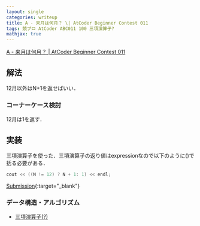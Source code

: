 ```yaml
---
layout: single
categories: writeup
title: A - 来月は何月？ \| AtCoder Beginner Contest 011
tags: 競プロ AtCoder ABC011 100 三項演算子?
mathjax: true
---
```


[A - 来月は何月？  \| AtCoder Beginner Contest 011](https://beta.atcoder.jp/contests/abc011/tasks/abc011_1)

## 解法
12月以外はN+1を返せばいい．

### コーナーケース検討
12月は1を返す．

## 実装
三項演算子を使った．三項演算子の返り値はexpressionなので以下のように()で括る必要がある． 
```cpp
cout << ((N != 12) ? N + 1: 1) << endl;
```
[Submission](https://beta.atcoder.jp/contests/abc011/submissions/3014836){:target="_blank"}

### データ構造・アルゴリズム
- [三項演算子(?)](http://www.cplusplus.com/forum/articles/14631/)